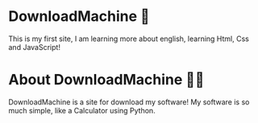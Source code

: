 # DownloadMachine 🎁
This is my first site, I am learning more about english, learning Html, Css and JavaScript!
# About DownloadMachine 🤷‍♂️
DownloadMachine is a site for download my software! My software is so much simple, like a Calculator using Python.
